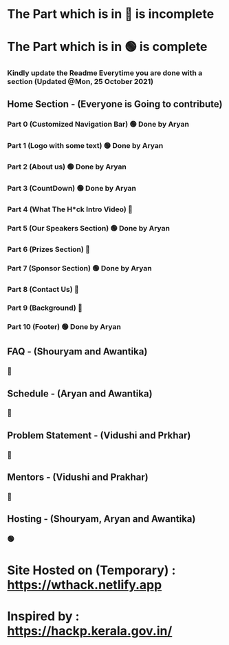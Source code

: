# The Part which is in :red_circle: is incomplete 
# The Part which is in :green_circle: is complete
### Kindly update the Readme Everytime you are done with a section (Updated @Mon, 25 October 2021)

## Home Section - (Everyone is Going to contribute)
### Part 0 (Customized Navigation Bar) :green_circle: Done by Aryan
### Part 1 (Logo with some text) :green_circle: Done by Aryan
### Part 2 (About us) :green_circle: Done by Aryan
### Part 3 (CountDown) :green_circle: Done by Aryan
### Part 4 (What The H*ck Intro Video) :red_circle:
### Part 5 (Our Speakers Section) :green_circle: Done by Aryan
### Part 6 (Prizes Section) :red_circle:
### Part 7 (Sponsor Section) :green_circle: Done by Aryan
### Part 8 (Contact Us) :red_circle:
### Part 9 (Background) :red_circle:
### Part 10 (Footer) :green_circle: Done by Aryan

## FAQ - (Shouryam and Awantika)
### :red_circle:

## Schedule - (Aryan and Awantika)
### :red_circle:

## Problem Statement - (Vidushi and Prkhar)
### :red_circle:

## Mentors - (Vidushi and Prakhar)
### :red_circle:

## Hosting - (Shouryam, Aryan and Awantika)
### :green_circle:

# Site Hosted on (Temporary) : https://wthack.netlify.app
# Inspired by : https://hackp.kerala.gov.in/
